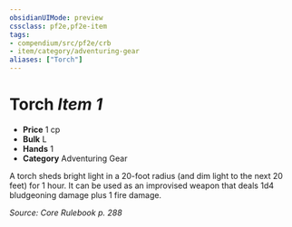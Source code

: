 ```yaml
---
obsidianUIMode: preview
cssclass: pf2e,pf2e-item
tags:
- compendium/src/pf2e/crb
- item/category/adventuring-gear
aliases: ["Torch"]
---
```

# Torch *Item 1*  

- **Price** 1 cp
- **Bulk** L
- **Hands** 1
- **Category** Adventuring Gear

A torch sheds bright light in a 20-foot radius (and dim light to the next 20 feet) for 1 hour. It can be used as an improvised weapon that deals 1d4 bludgeoning damage plus 1 fire damage.

*Source: Core Rulebook p. 288*